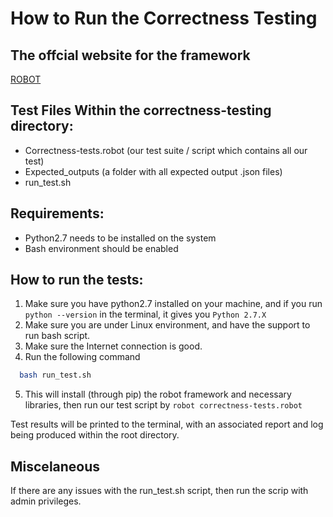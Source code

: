 # How to Run the Correctness Testing
## The offcial website for the framework
[ROBOT](http://robotframework.org/)

## Test Files Within the correctness-testing directory:
* Correctness-tests.robot (our test suite / script which contains all our test)
* Expected_outputs (a folder with all expected output .json files)
* run_test.sh

##  Requirements:
* Python2.7 needs to be installed on the system
* Bash environment should be enabled

## How to run the tests:
1. Make sure you have python2.7 installed on your machine, and
if you run `python --version` in the terminal, it gives you
`Python 2.7.X`
2. Make sure you are under Linux environment, and have the support to run bash script.
3. Make sure the Internet connection is good.
4. Run the following command
```bash
  bash run_test.sh
```
5. This will install (through pip) the robot framework and necessary libraries, then run our test script by `robot correctness-tests.robot`

Test results will be printed to the terminal, with an associated report and log being produced within the root directory. 
## Miscelaneous
If there are any issues with the run_test.sh script, then run the scrip with admin privileges.
